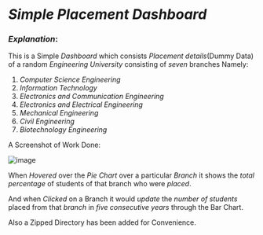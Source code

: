 # **_Simple Placement Dashboard_**

### _Explanation_:

This is a Simple _Dashboard_ which consists _Placement details_(Dummy Data)
 of a random _Engineering University_ consisting of _seven_ branches Namely:

1. _Computer Science Engineering_
2. _Information Technology_
3. _Electronics and Communication Engineering_
4. _Electronics and Electrical Engineering_
5. _Mechanical Engineering_
6. _Civil Engineering_
7. _Biotechnology Engineering_

A Screenshot of Work Done:

![image](https://github.com/ShakthiSampath/Web-Designing-NIIT-Ltd/blob/master/Assignment-2-Data_Visualization/Placement%20Dashboard/Screenshots/1.png "Placement Dashboard")


When _Hovered_ over the _Pie Chart_ over a particular _Branch_ it shows the
_total percentage_ of students of that branch who were _placed_.

And when _Clicked_ on a Branch it would _update_ the _number of students_
placed from that _branch_ in _five consecutive years_ through the Bar Chart.

Also a Zipped Directory has been added for Convenience.
